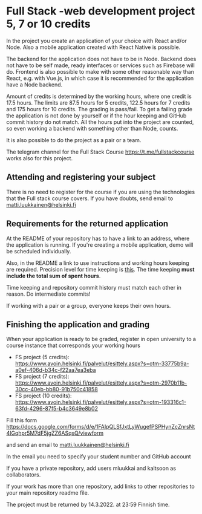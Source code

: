 # Full Stack -web development project 5, 7 or 10 credits

In the project you create an application of your choice with React and/or Node. Also a mobile application created with React Native is possible.

The backend for the application does not have to be in Node. Backend does not have to be self made, ready interfaces or services such as Firebase will do. Frontend is also possible to make with some other reasonable way than React, e.g. with Vue.js, in which case it is recommended for the application have a Node backend.

Amount of credits is determined by the working hours, where one credit is 17.5 hours. The limits are 87.5 hours for 5 credits, 122.5 hours for 7 credits and 175 hours for 10 credits. The grading is pass/fail. To get a failing grade the application is not done by yourself or if the hour keeping and GitHub commit history do not match. All the hours put into the project are counted, so even working a backend with something other than Node, counts.

It is also possible to do the project as a pair or a team.

The telegram channel for the Full Stack Course https://t.me/fullstackcourse works also for this project.

## Attending and registering your subject

There is no need to register for the course if you are using the technologies that the Full stack course covers. If you have doubts, send email to  matti.luukkainen@helsinki.fi

## Requirements for the returned application

At the README of your repository has to have a link to an address, where the application is running. If you're creating a mobile application, demo will be scheduled individually.

Also, in the README a link to use instructions and working hours keeping are required. Precision level for time keeping is [this](https://github.com/mluukkai/OtmTodoApp/blob/master/dokumentaatio/tuntikirjanpito.md). The time keeping **must include the total sum of spent hours**.

Time keeping and repository commit history must match each other in reason. Do intermediate commits!

If working with a pair or a group, everyone keeps their own hours.

## Finishing the application and grading

When your application is ready to be graded, register in open university to a course instance that corresponds your working hours
- FS project (5 credits): https://www.avoin.helsinki.fi/palvelut/esittely.aspx?s=otm-33775b9a-a0ef-406d-b34c-f22aa7ea3eba
- FS project (7 credits): https://www.avoin.helsinki.fi/palvelut/esittely.aspx?s=otm-2970b11b-30cc-40eb-bb80-91b750c41858
- FS project (10 credits): https://www.avoin.helsinki.fi/palvelut/esittely.aspx?s=otm-193316c1-63fd-4296-87f5-b4c3649e8b02

Fill this form https://docs.google.com/forms/d/e/1FAIpQLSfJxtLyWugefPSPHynZcZnrsNt4IGqhpr5M7dF5jgZZ6ASqsQ/viewform

and send an email to matti.luukkainen@helsinki.fi

In the email you need to specify your student number and GitHub account

If you have a private repository, add users mluukkai and kaltsoon as collaborators.

If your work has more than one repository, add links to other repositories to your main repository readme file.

The project must be returned by 14.3.2022. at 23:59 Finnish time.
